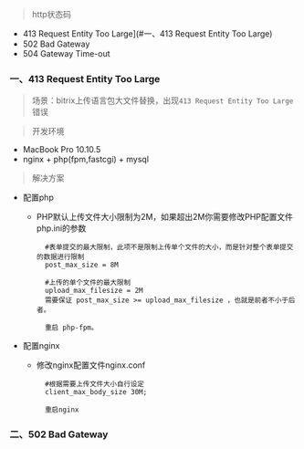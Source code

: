 > http状态码

- 413 Request Entity Too Large](#一、413 Request Entity Too Large)
- 502 Bad Gateway
- 504 Gateway Time-out


### 一、413 Request Entity Too Large
> 场景：bitrix上传语言包大文件替换，出现`413 Request Entity Too Large`错误

> 开发环境

- MacBook Pro 10.10.5
- nginx + php(fpm,fastcgi) + mysql

> 解决方案

- 配置php

	- PHP默认上传文件大小限制为2M，如果超出2M你需要修改PHP配置文件php.ini的参数
		
			#表单提交的最大限制，此项不是限制上传单个文件的大小，而是针对整个表单提交的数据进行限制
			post_max_size = 8M 
			
			#上传的单个文件的最大限制
			upload_max_filesize = 2M
			需要保证 post_max_size >= upload_max_filesize ，也就是前者不小于后者。

			重启 php-fpm。
			
- 配置nginx
	
	- 修改nginx配置文件nginx.conf

			#根据需要上传文件大小自行设定
			client_max_body_size 30M;
			
			重启nginx
			
### 二、502 Bad Gateway
